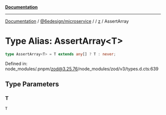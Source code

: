 [**Documentation**](../../../../../README.md)

***

[Documentation](../../../../../README.md) / [@6edesign/microservice](../../../README.md) / [](../../../README.md) / [z](../README.md) / AssertArray

# Type Alias: AssertArray&lt;T&gt;

```ts
type AssertArray<T> = T extends any[] ? T : never;
```

Defined in: node\_modules/.pnpm/zod@3.25.76/node\_modules/zod/v3/types.d.cts:639

## Type Parameters

### T

`T`
